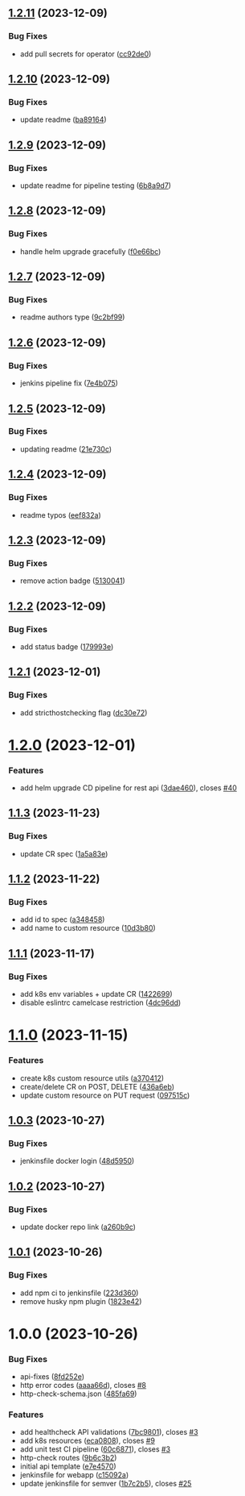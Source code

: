 ## [1.2.11](https://github.com/csye7125-fall2023-group05/webapp/compare/v1.2.10...v1.2.11) (2023-12-09)


### Bug Fixes

* add pull secrets for operator ([cc92de0](https://github.com/csye7125-fall2023-group05/webapp/commit/cc92de0439b8ba9d123e9086e99c00ee3b78c7af))

## [1.2.10](https://github.com/csye7125-fall2023-group05/webapp/compare/v1.2.9...v1.2.10) (2023-12-09)


### Bug Fixes

* update readme ([ba89164](https://github.com/csye7125-fall2023-group05/webapp/commit/ba89164fdaa3447a6ddbdf4ff55f853aec42dfa3))

## [1.2.9](https://github.com/csye7125-fall2023-group05/webapp/compare/v1.2.8...v1.2.9) (2023-12-09)


### Bug Fixes

* update readme for pipeline testing ([6b8a9d7](https://github.com/csye7125-fall2023-group05/webapp/commit/6b8a9d77d00cdf49d5da5d635c79141b07d7d38a))

## [1.2.8](https://github.com/csye7125-fall2023-group05/webapp/compare/v1.2.7...v1.2.8) (2023-12-09)


### Bug Fixes

* handle helm upgrade gracefully ([f0e66bc](https://github.com/csye7125-fall2023-group05/webapp/commit/f0e66bcb93c8e8c8b31ec53a6a04607af0631ff6))

## [1.2.7](https://github.com/csye7125-fall2023-group05/webapp/compare/v1.2.6...v1.2.7) (2023-12-09)


### Bug Fixes

* readme authors type ([9c2bf99](https://github.com/csye7125-fall2023-group05/webapp/commit/9c2bf99364e33b9dc60277c71058568dda66529a))

## [1.2.6](https://github.com/csye7125-fall2023-group05/webapp/compare/v1.2.5...v1.2.6) (2023-12-09)


### Bug Fixes

* jenkins pipeline fix ([7e4b075](https://github.com/csye7125-fall2023-group05/webapp/commit/7e4b07573848e59dd7b0ab4ce4b58433061c92d3))

## [1.2.5](https://github.com/csye7125-fall2023-group05/webapp/compare/v1.2.4...v1.2.5) (2023-12-09)


### Bug Fixes

* updating readme ([21e730c](https://github.com/csye7125-fall2023-group05/webapp/commit/21e730cb7459398c46d7931c73f2fbf2449b146c))

## [1.2.4](https://github.com/csye7125-fall2023-group05/webapp/compare/v1.2.3...v1.2.4) (2023-12-09)


### Bug Fixes

* readme typos ([eef832a](https://github.com/csye7125-fall2023-group05/webapp/commit/eef832a774a2f97de6fbbfc8de2fd5ef04e69d2d))

## [1.2.3](https://github.com/csye7125-fall2023-group05/webapp/compare/v1.2.2...v1.2.3) (2023-12-09)


### Bug Fixes

* remove action badge ([5130041](https://github.com/csye7125-fall2023-group05/webapp/commit/5130041524e9b1aca51c4c0d4b581290c3cf9ad1))

## [1.2.2](https://github.com/csye7125-fall2023-group05/webapp/compare/v1.2.1...v1.2.2) (2023-12-09)


### Bug Fixes

* add status badge ([179993e](https://github.com/csye7125-fall2023-group05/webapp/commit/179993ec5d905fab3a00e3752aaf6e3d8df43bc3))

## [1.2.1](https://github.com/csye7125-fall2023-group05/webapp/compare/v1.2.0...v1.2.1) (2023-12-01)


### Bug Fixes

* add stricthostchecking flag ([dc30e72](https://github.com/csye7125-fall2023-group05/webapp/commit/dc30e72d224033f8631fcfb900afb72648c850e8))

# [1.2.0](https://github.com/csye7125-fall2023-group05/webapp/compare/v1.1.3...v1.2.0) (2023-12-01)


### Features

* add helm upgrade CD pipeline for rest api ([3dae460](https://github.com/csye7125-fall2023-group05/webapp/commit/3dae460c4abe526a8a40bab08384492692c2f381)), closes [#40](https://github.com/csye7125-fall2023-group05/webapp/issues/40)

## [1.1.3](https://github.com/csye7125-fall2023-group05/webapp/compare/v1.1.2...v1.1.3) (2023-11-23)


### Bug Fixes

* update CR spec ([1a5a83e](https://github.com/csye7125-fall2023-group05/webapp/commit/1a5a83e2f56ab324fb6505a0cab5daf750bf0455))

## [1.1.2](https://github.com/csye7125-fall2023-group05/webapp/compare/v1.1.1...v1.1.2) (2023-11-22)


### Bug Fixes

* add id to spec ([a348458](https://github.com/csye7125-fall2023-group05/webapp/commit/a348458884c11d7118e9bf80d67c20caba2c3b2d))
* add name to custom resource ([10d3b80](https://github.com/csye7125-fall2023-group05/webapp/commit/10d3b80a7b1faa299082e7236ab3cd784ae7d0bf))

## [1.1.1](https://github.com/csye7125-fall2023-group05/webapp/compare/v1.1.0...v1.1.1) (2023-11-17)


### Bug Fixes

* add k8s env variables + update CR ([1422699](https://github.com/csye7125-fall2023-group05/webapp/commit/14226994ff3fb378e0dab9a49f4b6e0ed3cc3ad7))
* disable eslintrc camelcase restriction ([4dc96dd](https://github.com/csye7125-fall2023-group05/webapp/commit/4dc96dd92c7a012aecd782c4c40b8c1c138ee284))

# [1.1.0](https://github.com/csye7125-fall2023-group05/webapp/compare/v1.0.3...v1.1.0) (2023-11-15)


### Features

* create k8s custom resource utils ([a370412](https://github.com/csye7125-fall2023-group05/webapp/commit/a37041223d36e23c2324a6a7310ffc9d99249593))
* create/delete CR on POST, DELETE ([436a6eb](https://github.com/csye7125-fall2023-group05/webapp/commit/436a6eb6d1e16acf8950c180cc117c3eae8430b1))
* update custom resource on PUT request ([097515c](https://github.com/csye7125-fall2023-group05/webapp/commit/097515c3f1092cca7e3e23439f3c69e4fbd924a4))

## [1.0.3](https://github.com/csye7125-fall2023-group05/webapp/compare/v1.0.2...v1.0.3) (2023-10-27)


### Bug Fixes

* jenkinsfile docker login ([48d5950](https://github.com/csye7125-fall2023-group05/webapp/commit/48d59508bf1a706368a6c4da839aa75e6f8d1209))

## [1.0.2](https://github.com/csye7125-fall2023-group05/webapp/compare/v1.0.1...v1.0.2) (2023-10-27)


### Bug Fixes

* update docker repo link ([a260b9c](https://github.com/csye7125-fall2023-group05/webapp/commit/a260b9ca8d1019845f553c4caf3175bd308cd072))

## [1.0.1](https://github.com/csye7125-fall2023-group05/webapp/compare/v1.0.0...v1.0.1) (2023-10-26)


### Bug Fixes

* add npm ci to jenkinsfile ([223d360](https://github.com/csye7125-fall2023-group05/webapp/commit/223d360396465beadf399654ab0911a735404da9))
* remove husky npm plugin ([1823e42](https://github.com/csye7125-fall2023-group05/webapp/commit/1823e428dc83be41a06df393d6c7e1103e0f37ef))

# 1.0.0 (2023-10-26)


### Bug Fixes

* api-fixes ([8fd252e](https://github.com/csye7125-fall2023-group05/webapp/commit/8fd252e958d90c9d5ac3e850220807f1801433dd))
* http error codes ([aaaa66d](https://github.com/csye7125-fall2023-group05/webapp/commit/aaaa66d151ff933391c86d9f0cd87f8f9c9baec3)), closes [#8](https://github.com/csye7125-fall2023-group05/webapp/issues/8)
* http-check-schema.json ([485fa69](https://github.com/csye7125-fall2023-group05/webapp/commit/485fa69a9797059878ca96c5bcd461cf512927d8))


### Features

* add healthcheck API validations ([7bc9801](https://github.com/csye7125-fall2023-group05/webapp/commit/7bc9801dcbd0be8bf9f27fbe5258e50ed2e38966)), closes [#3](https://github.com/csye7125-fall2023-group05/webapp/issues/3)
* add k8s resources ([eca0808](https://github.com/csye7125-fall2023-group05/webapp/commit/eca0808f0deff73d08973ffbf9f3e59e38318e07)), closes [#9](https://github.com/csye7125-fall2023-group05/webapp/issues/9)
* add unit test CI pipeline ([60c6871](https://github.com/csye7125-fall2023-group05/webapp/commit/60c687179f7ae8bf49854f9dd418e3599c24a34f)), closes [#3](https://github.com/csye7125-fall2023-group05/webapp/issues/3)
* http-check routes ([9b6c3b2](https://github.com/csye7125-fall2023-group05/webapp/commit/9b6c3b2d48383cefa96e9349bd9636a29b274502))
* initial api template ([e7e4570](https://github.com/csye7125-fall2023-group05/webapp/commit/e7e4570ede492b51d52bf9ef4ed14b52a3c6e1e1))
* jenkinsfile for webapp ([c15092a](https://github.com/csye7125-fall2023-group05/webapp/commit/c15092a60487b9e3b52683d797ad28e673d3a444))
* update jenkinsfile for semver ([1b7c2b5](https://github.com/csye7125-fall2023-group05/webapp/commit/1b7c2b50d5a49c3b561ee1386d29d6b31bdbe9ad)), closes [#25](https://github.com/csye7125-fall2023-group05/webapp/issues/25)
